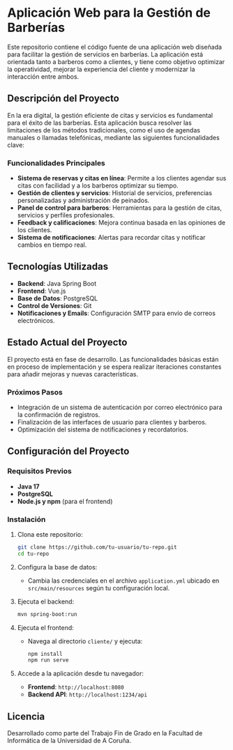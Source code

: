
# Aplicación Web para la Gestión de Barberías

Este repositorio contiene el código fuente de una aplicación web diseñada para facilitar la gestión de servicios en barberías. La aplicación está orientada tanto a barberos como a clientes, y tiene como objetivo optimizar la operatividad, mejorar la experiencia del cliente y modernizar la interacción entre ambos.

## Descripción del Proyecto

En la era digital, la gestión eficiente de citas y servicios es fundamental para el éxito de las barberías. Esta aplicación busca resolver las limitaciones de los métodos tradicionales, como el uso de agendas manuales o llamadas telefónicas, mediante las siguientes funcionalidades clave:

### Funcionalidades Principales
- **Sistema de reservas y citas en línea**: Permite a los clientes agendar sus citas con facilidad y a los barberos optimizar su tiempo.
- **Gestión de clientes y servicios**: Historial de servicios, preferencias personalizadas y administración de peinados.
- **Panel de control para barberos**: Herramientas para la gestión de citas, servicios y perfiles profesionales.
- **Feedback y calificaciones**: Mejora continua basada en las opiniones de los clientes.
- **Sistema de notificaciones**: Alertas para recordar citas y notificar cambios en tiempo real.

## Tecnologías Utilizadas

- **Backend**: Java Spring Boot
- **Frontend**: Vue.js
- **Base de Datos**: PostgreSQL
- **Control de Versiones**: Git
- **Notificaciones y Emails**: Configuración SMTP para envío de correos electrónicos.

## Estado Actual del Proyecto

El proyecto está en fase de desarrollo. Las funcionalidades básicas están en proceso de implementación y se espera realizar iteraciones constantes para añadir mejoras y nuevas características.

### Próximos Pasos
- Integración de un sistema de autenticación por correo electrónico para la confirmación de registros.
- Finalización de las interfaces de usuario para clientes y barberos.
- Optimización del sistema de notificaciones y recordatorios.

## Configuración del Proyecto

### Requisitos Previos
- **Java 17**
- **PostgreSQL**
- **Node.js y npm** (para el frontend)

### Instalación

1. Clona este repositorio:
   ```bash
   git clone https://github.com/tu-usuario/tu-repo.git
   cd tu-repo
   ```

2. Configura la base de datos:
   - Cambia las credenciales en el archivo `application.yml` ubicado en `src/main/resources` según tu configuración local.

3. Ejecuta el backend:
   ```bash
   mvn spring-boot:run
   ```

4. Ejecuta el frontend:
   - Navega al directorio `cliente/` y ejecuta:
     ```bash
     npm install
     npm run serve
     ```

5. Accede a la aplicación desde tu navegador:
   - **Frontend**: `http://localhost:8080`
   - **Backend API**: `http://localhost:1234/api`


## Licencia

Desarrollado como parte del Trabajo Fin de Grado en la Facultad de Informática de la Universidad de A Coruña.
